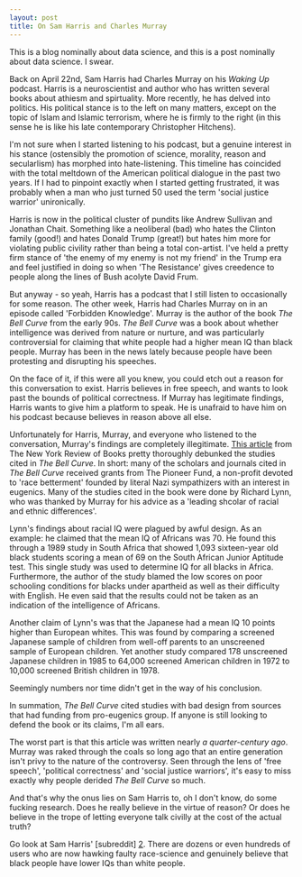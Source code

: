 ```yaml
---
layout: post
title: On Sam Harris and Charles Murray
---
```


This is a blog nominally about data science, and this is a post nominally about data science. I swear.

Back on April 22nd, Sam Harris had Charles Murray on his *Waking Up* podcast. Harris is a neuroscientist and author who has written several books about athiesm and spirtuality. More recently, he has delved into politics. His political stance is to the left on many matters, except on the topic of Islam and Islamic terrorism, where he is firmly to the right (in this sense he is like his late contemporary Christopher Hitchens).

I'm not sure when I started listening to his podcast, but a genuine interest in his stance (ostensibly the promotion of science, morality, reason and secularlism) has morphed into hate-listening. This timeline has coincided with the total meltdown of the American political dialogue in the past two years. If I had to pinpoint exactly when I started getting frustrated, it was probably when a man who just turned 50 used the term 'social justice warrior' unironically.

Harris is now in the political cluster of pundits like Andrew Sullivan and Jonathan Chait. Something like a neoliberal (bad) who hates the Clinton family (good!) and hates Donald Trump (great!) but hates him more for violating public civility rather than being a total con-artist. I've held a pretty firm stance of 'the enemy of my enemy is not my friend' in the Trump era and feel justified in doing so when 'The Resistance' gives creedence to people along the lines of Bush acolyte David Frum.

But anyway - so yeah, Harris has a podcast that I still listen to occasionally for some reason. The other week, Harris had Charles Murray on in an episode called 'Forbidden Knowledge'. Murray is the author of the book *The Bell Curve* from the early 90s. *The Bell Curve* was a book about whether intelligence was derived from nature or nurture, and was particularly controversial for claiming that white people had a higher mean IQ than black people. Murray has been in the news lately because people have been protesting and disrupting his speeches.

On the face of it, if this were all you knew, you could etch out a reason for this conversation to exist. Harris believes in free speech, and wants to look past the bounds of political correctness. If Murray has legitimate findings, Harris wants to give him a platform to speak. He is unafraid to have him on his podcast because believes in reason above all else.

Unfortunately for Harris, Murray, and everyone who listened to the conversation, Murray's findings are completely illegitimate. [This article][1] from The New York Review of Books pretty thoroughly debunked the studies cited in *The Bell Curve*. In short: many of the scholars and journals cited in *The Bell Curve* received grants from The Pioneer Fund, a non-profit devoted to 'race betterment' founded by literal Nazi sympathizers with an interest in eugenics. Many of the studies cited in the book were done by Richard Lynn, who was thanked by Murray for his advice as a 'leading shcolar of racial and ethnic differences'.

Lynn's findings about racial IQ were plagued by awful design. As an example: he claimed that the mean IQ of Africans was 70. He found this through a 1989 study in South Africa that showed 1,093 sixteen-year old black students scoring a mean of 69 on the South African Junior Aptitude test. This single study was used to determine IQ for all blacks in Africa. Furthermore, the author of the study blamed the low scores on poor schooling conditions for blacks under apartheid as well as their difficulty with English. He even said that the results could not be taken as an indication of the intelligence of Africans.

Another claim of Lynn's was that the Japanese had a mean IQ 10 points higher than European whites. This was found by comparing a screened Japanese sample of children from well-off parents to an unscreened sample of European children. Yet another study compared 178 unscreened Japanese children in 1985 to 64,000 screened American children in 1972 to 10,000 screened British children in 1978. 

Seemingly numbers nor time didn't get in the way of his conclusion.

In summation, *The Bell Curve* cited studies with bad design from sources that had funding from pro-eugenics group. If anyone is still looking to defend the book or its claims, I'm all ears.

The worst part is that this article was written nearly *a quarter-century ago*. Murray was raked through the coals so long ago that an entire generation isn't privy to the nature of the controversy. Seen through the lens of 'free speech', 'political correctness' and 'social justice warriors', it's easy to miss exactly why people derided *The Bell Curve* so much.

And that's why the onus lies on Sam Harris to, oh I don't know, do some fucking research. Does he really believe in the virtue of reason? Or does he believe in the trope of letting everyone talk civilly at the cost of the actual truth?

Go look at Sam Harris' [subreddit] [2]. There are dozens or even hundreds of users who are now hawking faulty race-science and genuinely believe that black people have lower IQs than white people. 



[1]: http://www.nybooks.com/articles/1994/12/01/the-tainted-sources-of-the-bell-curve/

[2]: https://soundcloud.com/samharrisorg/73-forbidden-knowledge
